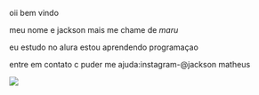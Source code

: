 oii bem vindo

meu nome e jackson mais me chame de _maru_

eu estudo no alura 
estou aprendendo programaçao

entre em contato c puder me ajuda:instagram-@jackson matheus





![](https://media1.tenor.com/m/dXJB_7aIscAAAAAd/naruto-dancing.gif)
